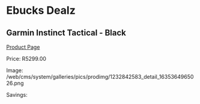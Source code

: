 
# Ebucks Dealz
## Garmin Instinct Tactical - Black
[Product Page](https://www.ebucks.com/web/shop/productSelected.do?prodId=1232842583&catId=1233320031)

Price: R5299.00

Image: /web/cms/system/galleries/pics/prodimg/1232842583_detail_1635364965026.png

Savings: 


	